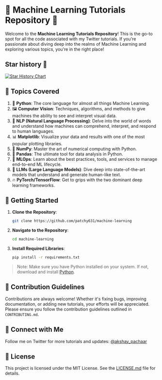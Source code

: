 
# 🤖 Machine Learning Tutorials Repository 🤖

Welcome to the **Machine Learning Tutorials Repository**! This is the go-to spot for all the code associated with my Twitter tutorials. If you're passionate about diving deep into the realms of Machine Learning and exploring various topics, you're in the right place!

## Star history 🌟

[![Star History Chart](https://api.star-history.com/svg?repos=a0x8o/data-ai-tutorials&type=Date)](https://star-history.com/#a0x8o/data-ai-tutorials&Date)

## 📘 Topics Covered

1. 🐍 **Python**: The core language for almost all things Machine Learning.
2. 🖼️ **Computer Vision**: Techniques, algorithms, and methods to give machines the ability to see and interpret visual data.
3. 📜 **NLP (Natural Language Processing)**: Delve into the world of words and understand how machines can comprehend, interpret, and respond to human languages.
4. 📊 **Matplotlib**: Visualize your data and results with one of the most popular plotting libraries.
5. 🔢 **NumPy**: Master the art of numerical computing with Python.
6. 🐼 **Pandas**: The ultimate tool for data analysis in Python.
7. 🚀 **MLOps**: Learn about the best practices, tools, and services to manage end-to-end ML lifecycle.
8. 🧠 **LLMs (Large Language Models)**: Dive deep into state-of-the-art models that understand and generate human-like text.
9. 🔥 **PyTorch/TensorFlow**: Get to grips with the two dominant deep learning frameworks.

## 🚀 Getting Started

1. **Clone the Repository**:
    ```bash
    git clone https://github.com/patchy631/machine-learning
    ```
2. **Navigate to the Repository**:
    ```bash
    cd machine-learning
    ```
3. **Install Required Libraries**:
    ```bash
    pip install -r requirements.txt
    ```

> Note: Make sure you have Python installed on your system. If not, download and install [Python](https://www.python.org/downloads/).

## 🤝 Contribution Guidelines

Contributions are always welcome! Whether it's fixing bugs, improving documentation, or adding new tutorials, your efforts will be appreciated. Please ensure you follow the contribution guidelines outlined in `CONTRIBUTING.md`.

## 📱 Connect with Me

Follow me on Twitter for more tutorials and updates: [@akshay_pachaar](https://twitter.com/akshay_pachaar)

## 📜 License

This project is licensed under the MIT License. See the [LICENSE.md](LICENSE.md) file for details.
